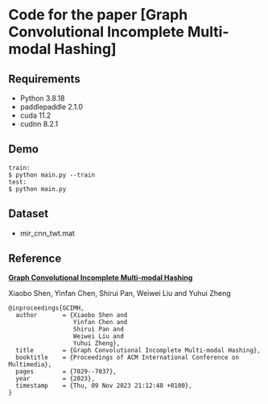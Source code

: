 # Code for the paper [Graph Convolutional Incomplete Multi-modal Hashing]

## Requirements

- Python 3.8.18
- paddlepaddle 2.1.0
- cuda 11.2
- cudnn 8.2.1

## Demo
```
train:
$ python main.py --train
test:
$ python main.py
```

## Dataset
- mir_cnn_twt.mat

## Reference

**[Graph Convolutional Incomplete Multi-modal Hashing](https://dl.acm.org/doi/10.1145/3581783.3612282)** 

Xiaobo Shen, Yinfan Chen, Shirui Pan, Weiwei Liu and Yuhui Zheng 
```
@inproceedings{GCIMH,
  author       = {Xiaobo Shen and
                  Yinfan Chen and
                  Shirui Pan and
                  Weiwei Liu and
                  Yuhui Zheng},
  title        = {Graph Convolutional Incomplete Multi-modal Hashing},
  booktitle    = {Proceedings of ACM International Conference on Multimedia},
  pages        = {7029--7037},
  year         = {2023},
  timestamp    = {Thu, 09 Nov 2023 21:12:48 +0100},
}
```
